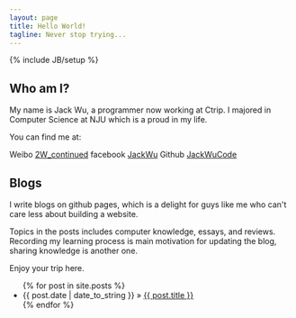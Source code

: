 ```yaml
---
layout: page
title: Hello World!
tagline: Never stop trying... 
---
```

{% include JB/setup %}

## Who am I?

My name is Jack Wu, a programmer now working at Ctrip.
I majored in Computer Science at NJU which is a proud in my life.

You can find me at:

Weibo [2W_continued](http://weibo.com/1921727853/profile)
facebook [JackWu](http://www.facebook.com/wei.wu.353250)
Github [JackWuCode](https://github.com/JackWuCode)
    
## Blogs

I write blogs on github pages, which is a delight for guys like me who can't care less about building a website.

Topics in the posts includes computer knowledge, essays, and reviews. Recording my learning process is main  motivation for updating the blog, sharing knowledge is another one.

Enjoy your trip here.

<ul class="posts">
  {% for post in site.posts %}
    <li><span>{{ post.date | date_to_string }}</span> &raquo; <a href="{{ BASE_PATH }}{{ post.url }}">{{ post.title }}</a></li>
  {% endfor %}
</ul>
